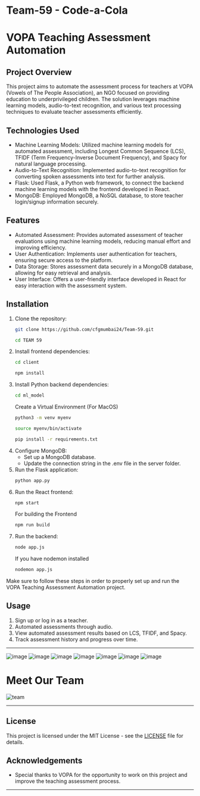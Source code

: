 # Team-59 - Code-a-Cola
# VOPA Teaching Assessment Automation

## Project Overview
This project aims to automate the assessment process for teachers at VOPA (Vowels of The People Association), an NGO focused on providing education to underprivileged children. The solution leverages machine learning models, audio-to-text recognition, and various text processing techniques to evaluate teacher assessments efficiently.

## Technologies Used
- Machine Learning Models: Utilized machine learning models for automated assessment, including Longest Common Sequence (LCS), TFIDF (Term Frequency-Inverse Document Frequency), and Spacy for natural language processing.
- Audio-to-Text Recognition: Implemented audio-to-text recognition for converting spoken assessments into text for further analysis.
- Flask: Used Flask, a Python web framework, to connect the backend machine learning models with the frontend developed in React.
- MongoDB: Employed MongoDB, a NoSQL database, to store teacher login/signup information securely.

## Features
- Automated Assessment: Provides automated assessment of teacher evaluations using machine learning models, reducing manual effort and improving efficiency.
- User Authentication: Implements user authentication for teachers, ensuring secure access to the platform.
- Data Storage: Stores assessment data securely in a MongoDB database, allowing for easy retrieval and analysis.
- User Interface: Offers a user-friendly interface developed in React for easy interaction with the assessment system.


## Installation
1. Clone the repository: 
   ```bash
   git clone https://github.com/cfgmumbai24/Team-59.git
   ```
   ```bash
   cd TEAM 59
   ```
2. Install frontend dependencies: 
    ```bash
   cd client
   ```
   ```bash
   npm install
   ```
3. Install Python backend dependencies:
    ```bash
    cd ml_model
    ```
    Create a Virtual Environment (For MacOS)
     ```bash
    python3 -m venv myenv
    ```
      ```bash
    source myenv/bin/activate
    ```
    ```bash
    pip install -r requirements.txt
    ```
5. Configure MongoDB: 
   - Set up a MongoDB database.
   - Update the connection string in the .env file in the server folder.
6. Run the Flask application: 
   ```bash
   python app.py
   ```
7. Run the React frontend: 
   ```bash
   npm start
   ```
   For building the Frontend
   ```bash
   npm run build
   ```
8. Run the backend: 
   ```bash
   node app.js
   ```
   If you have nodemon installed
   ```bash
   nodemon app.js
   ```

Make sure to follow these steps in order to properly set up and run the VOPA Teaching Assessment Automation project.
## Usage
1. Sign up or log in as a teacher.
2. Automated assessments through audio.
3. View automated assessment results based on LCS, TFIDF, and Spacy.
4. Track assessment history and progress over time.

---
![image](https://github.com/harshnayangithub/Navjeevan/assets/126700987/c0995c6e-4929-4962-831a-dcb16eeb6032)
![image](https://github.com/harshnayangithub/Navjeevan/assets/126700987/4ea7753d-0ce5-4900-8b2b-9363a018568f)
![image](https://github.com/harshnayangithub/Navjeevan/assets/126700987/fdae9aaa-d174-41dc-adbd-02e6e02d7a8b)
![image](https://github.com/harshnayangithub/Navjeevan/assets/126700987/e3f39034-0978-4322-8eb7-e1698995dd09)
![image](https://github.com/harshnayangithub/Navjeevan/assets/126700987/2a2eeeb4-5592-4a8c-9e18-f2befc041b4a)
![image](https://github.com/harshnayangithub/Navjeevan/assets/126700987/641242f6-6dc8-4853-a3e9-72a04879eec0)
![image](https://github.com/harshnayangithub/Navjeevan/assets/126700987/60ad5e9a-fe03-49bf-8fbd-40408f071e82)

# Meet Our Team

![team](https://github.com/harshnayangithub/Navjeevan/assets/126700987/22ceba2a-a421-4c08-a909-e33131bc15aa)

---
## License
This project is licensed under the MIT License - see the [LICENSE](LICENSE) file for details.

## Acknowledgements
- Special thanks to VOPA for the opportunity to work on this project and improve the teaching assessment process.
---
